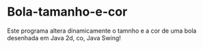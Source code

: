 # Bola-tamanho-e-cor
 Este programa altera dinamicamente o tamnho e a cor de uma bola desenhada em Java 2d, co, Java Swing!
